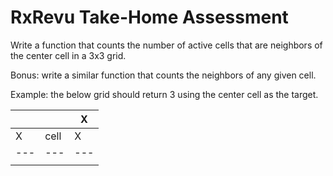 # RxRevu Take-Home Assessment

Write a function that counts the number of active cells that are neighbors of the center cell in a 3x3 grid.

Bonus: write a similar function that counts the neighbors of any given cell.

Example: the below grid should return 3 using the center cell as the target.

|     |      | X   |
| --- | ---- | --- |
| X   | cell | X   |
| --- | ---  | --- |
|     |      |     |
